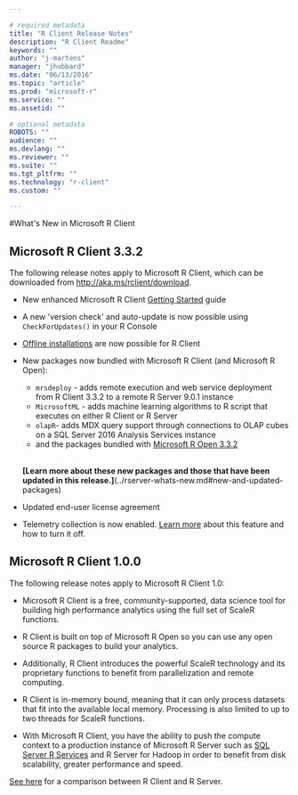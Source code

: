 ```yaml
---

# required metadata
title: "R Client Release Notes"
description: "R Client Readme"
keywords: ""
author: "j-martens"
manager: "jhubbard"
ms.date: "06/13/2016"
ms.topic: "article"
ms.prod: "microsoft-r"
ms.service: ""
ms.assetid: ""

# optional metadata
ROBOTS: ""
audience: ""
ms.devlang: ""
ms.reviewer: ""
ms.suite: ""
ms.tgt_pltfrm: ""
ms.technology: "r-client"
ms.custom: ""

---
```


#What's New in Microsoft R Client

## Microsoft R Client 3.3.2

The following release notes apply to Microsoft R Client, which can be downloaded from http://aka.ms/rclient/download.

+ New enhanced Microsoft R Client [Getting Started](../r-client-get-started.md) guide
+ A new 'version check' and auto-update is now possible using `CheckForUpdates()` in your R Console 
+ [Offline installations](../r-client-get-started.md#installrclient) are now possible for R Client
+ New packages now bundled with Microsoft R Client (and Microsoft R Open):
  + `mrsdeploy` - adds remote execution and web service deployment from R Client 3.3.2 to a remote R Server 9.0.1 instance
  + `MicrosoftML` - adds machine learning algorithms to R script that executes on either R Client or R Server
  + `olapR`- adds MDX query support through connections to OLAP cubes on a SQL Server 2016 Analysis Services instance
  + and the packages bundled with [Microsoft R Open 3.3.2](https://mran.microsoft.com/rro/installed/#enhance)

  <br>**[Learn more about these new packages and those that have been updated in this release.]**(../rserver-whats-new.md#new-and-updated-packages)
+ Updated end-user license agreement
+ Telemetry collection is now enabled. [Learn more](../rserver-optout-telemetry.md) about this feature and how to turn it off.

## Microsoft R Client 1.0.0

The following release notes apply to Microsoft R Client 1.0:

+ Microsoft R Client is a free, community-supported, data science tool for building high performance analytics using the full set of ScaleR functions.  

+ R Client is built on top of Microsoft R Open so you can use any open source R packages to build your analytics.

+ Additionally, R Client introduces the powerful ScaleR technology and its proprietary functions to benefit from parallelization and remote computing.

+ R Client is in-memory bound, meaning that it can only process datasets that fit into the available local memory. Processing is also limited to up to two threads for ScaleR functions.

+ With Microsoft R Client, you have the ability to push the compute context to a production instance of Microsoft R Server such as [SQL Server R Services](https://msdn.microsoft.com/en-us/library/mt604845.aspx) and R Server for Hadoop in order to benefit from disk scalability, greater performance and speed.

[See here](../microsoft-r-getting-started.md#compare-prods) for a comparison between R Client and R Server.
